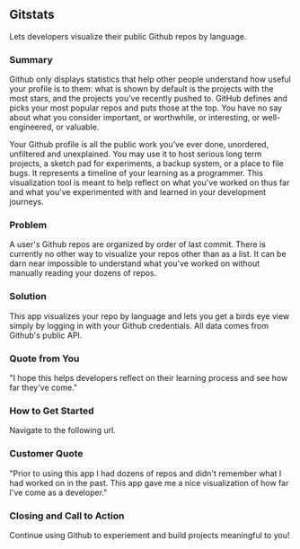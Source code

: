 ## Gitstats

Lets developers visualize their public Github repos by language.

### Summary

Github only displays statistics that help other people understand how useful your profile is to them: what is shown by default is the projects with the most stars, and the projects you’ve recently pushed to. GitHub defines and picks your most popular repos and puts those at the top. You have no say about what you consider important, or worthwhile, or interesting, or well-engineered, or valuable.

Your Github profile is all the public work you’ve ever done, unordered, unfiltered and unexplained. You may use it to host serious long term projects, a sketch pad for experiments, a backup system, or a place to file bugs. It represents a timeline of your learning as a programmer. This visualization tool is meant to help reflect on what you've worked on thus far and what you've experimented with and learned in your development journeys.

### Problem

A user's Github repos are organized by order of last commit. There is currently no other way to visualize your repos other than as a list. It can be darn near impossible to understand what you've worked on without manually reading your dozens of repos.

### Solution

This app visualizes your repo by language and lets you get a birds eye view simply by logging in with your Github credentials. All data comes from Github's public API.

### Quote from You

"I hope this helps developers reflect on their learning process and see how far they've come."

### How to Get Started

Navigate to the following url.

### Customer Quote

"Prior to using this app I had dozens of repos and didn't remember what I had worked on in the past. This app gave me a nice visualization of how far I've come as a developer."

### Closing and Call to Action

Continue using Github to experiement and build projects meaningful to you!


